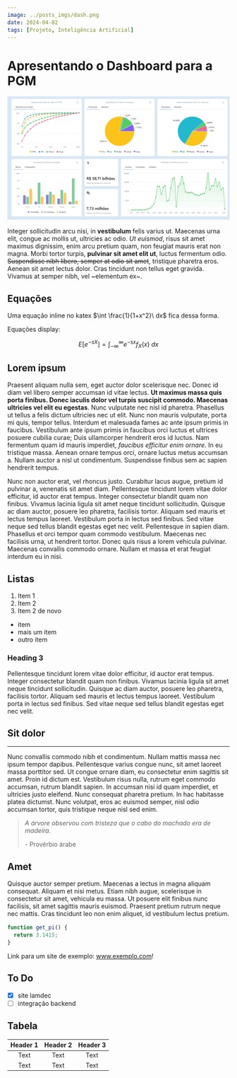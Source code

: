 ```yaml
---
image: ../posts_imgs/dash.png
date: 2024-04-02
tags: [Projeto, Inteligência Artificial]
---
```


# Apresentando o Dashboard para a PGM

![Imagem](../posts_imgs/dash.png)

Integer sollicitudin arcu nisi, in **vestibulum** felis varius ut. Maecenas urna elit, congue ac mollis ut, ultricies ac odio. _Ut euismod_, risus sit amet maximus dignissim, enim arcu pretium quam, non feugiat mauris erat non magna. Morbi tortor turpis, **pulvinar sit amet elit ut**, luctus fermentum odio. ~~Suspendisse nibh libero, semper at odio sit amet~~, tristique pharetra eros. Aenean sit amet lectus dolor. Cras tincidunt non tellus eget gravida. Vivamus at semper nibh, vel ~elementum ex~.

## Equações

Uma equação inline no katex $\int \frac{1}{1+x^2}\ dx$ fica dessa forma.

Equações display:

$$
E[e^{-sX}] = \int_{-\infty}^{\infty} e^{-sx} f_X(x)\ dx
$$

## Lorem ipsum

Praesent aliquam nulla sem, eget auctor dolor scelerisque nec. Donec id diam vel libero semper accumsan id vitae lectus. **Ut maximus massa quis porta finibus. Donec iaculis dolor vel turpis suscipit commodo. Maecenas ultricies vel elit eu egestas**. Nunc vulputate nec nisl id pharetra. Phasellus ut tellus a felis dictum ultricies nec ut elit. Nunc non mauris vulputate, porta mi quis, tempor tellus. Interdum et malesuada fames ac ante ipsum primis in faucibus. Vestibulum ante ipsum primis in faucibus orci luctus et ultrices posuere cubilia curae; Duis ullamcorper hendrerit eros id luctus. Nam fermentum quam id mauris imperdiet, _faucibus efficitur enim ornare_. In eu tristique massa. Aenean ornare tempus orci, ornare luctus metus accumsan a. Nullam auctor a nisl ut condimentum. Suspendisse finibus sem ac sapien hendrerit tempus.

Nunc non auctor erat, vel rhoncus justo. Curabitur lacus augue, pretium id pulvinar a, venenatis sit amet diam. Pellentesque tincidunt lorem vitae dolor efficitur, id auctor erat tempus. Integer consectetur blandit quam non finibus. Vivamus lacinia ligula sit amet neque tincidunt sollicitudin. Quisque ac diam auctor, posuere leo pharetra, facilisis tortor. Aliquam sed mauris et lectus tempus laoreet. Vestibulum porta in lectus sed finibus. Sed vitae neque sed tellus blandit egestas eget nec velit. Pellentesque in sapien diam. Phasellus et orci tempor quam commodo vestibulum. Maecenas nec facilisis urna, ut hendrerit tortor. Donec quis risus a lorem vehicula pulvinar. Maecenas convallis commodo ornare. Nullam et massa et erat feugiat interdum eu in nisi.

## Listas

1. Item 1
2. Item 2
3. Item 2 de novo

- item
- mais um item
- outro item

### Heading 3

Pellentesque tincidunt lorem vitae dolor efficitur, id auctor erat tempus. Integer consectetur blandit quam non finibus. Vivamus lacinia ligula sit amet neque tincidunt sollicitudin. Quisque ac diam auctor, posuere leo pharetra, facilisis tortor. Aliquam sed mauris et lectus tempus laoreet. Vestibulum porta in lectus sed finibus. Sed vitae neque sed tellus blandit egestas eget nec velit.

## Sit dolor

---

Nunc convallis commodo nibh et condimentum. Nullam mattis massa nec ipsum tempor dapibus. Pellentesque varius congue nunc, sit amet laoreet massa porttitor sed. Ut congue ornare diam, eu consectetur enim sagittis sit amet. Proin id dictum est. Vestibulum risus nulla, rutrum eget commodo accumsan, rutrum blandit sapien. In accumsan nisi id quam imperdiet, et ultricies justo eleifend. Nunc consequat pharetra pretium. In hac habitasse platea dictumst. Nunc volutpat, eros ac euismod semper, nisl odio accumsan tortor, quis tristique neque nisl sed enim.

> _A árvore observou com tristeza que o cabo do machado era de madeira._
>
> \- Provérbio árabe

## Amet

Quisque auctor semper pretium. Maecenas a lectus in magna aliquam consequat. Aliquam et nisi metus. Etiam nibh augue, scelerisque in consectetur sit amet, vehicula eu massa. Ut posuere elit finibus nunc facilisis, sit amet sagittis mauris euismod. Praesent pretium rutrum neque nec mattis. Cras tincidunt leo non enim aliquet, id vestibulum lectus pretium.

```javascript
function get_pi() {
  return 3.1415;
}
```

Link para um site de exemplo: www.exemplo.com!

## To Do

- [x] site lamdec
- [ ] integração backend

## Tabela

| Header 1 | Header 2 | Header 3 |
| :------: | :------: | :------: |
|   Text   |   Text   |   Text   |
|   Text   |   Text   |   Text   |
